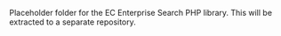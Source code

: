 Placeholder folder for the EC Enterprise Search PHP library.
This will be extracted to a separate repository.
